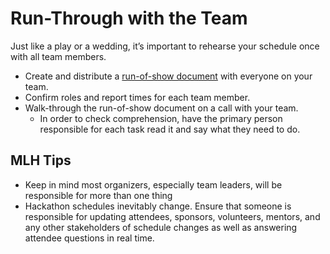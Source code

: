 # Run-Through with the Team

Just like a play or a wedding, it’s important to rehearse your schedule once with all team members.

* Create and distribute a [run-of-show document](https://docs.google.com/spreadsheets/d/1e2B4-AYUU3Y0xFmiTGLYfRosP2IdXxF1Ud5GvGh-6cE/edit?usp=sharing) with everyone on your team. 
* Confirm roles and report times for each team member.
* Walk-through the run-of-show document on a call with your team.
  * In order to check comprehension, have the primary person responsible for each task read it and say what they need to do. 

## MLH Tips

* Keep in mind most organizers, especially team leaders, will be responsible for more than one thing
* Hackathon schedules inevitably change. Ensure that someone is responsible for updating attendees, sponsors, volunteers, mentors, and any other stakeholders of schedule changes as well as answering attendee questions in real time.

